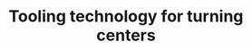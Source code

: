 ---
title:  "Tooling technology for turning centers"
category : "Metal"
headline : " "
short_desc : "Live tools, broaching units and static holders for your lathe  "
long_desc : " BENZ offers an extensive variety of sizes in the area of powered tools and static holders. In addition to standard shapes, such as axial and radial, BENZ also offers multi-spindles, swivel heads and shapers. We can draft and manufacture individualized solutions to meet your specific needs. "
img : "/images/turningcenter.png"
series: "/benz/metal/"
link    : "turningcenters"
---